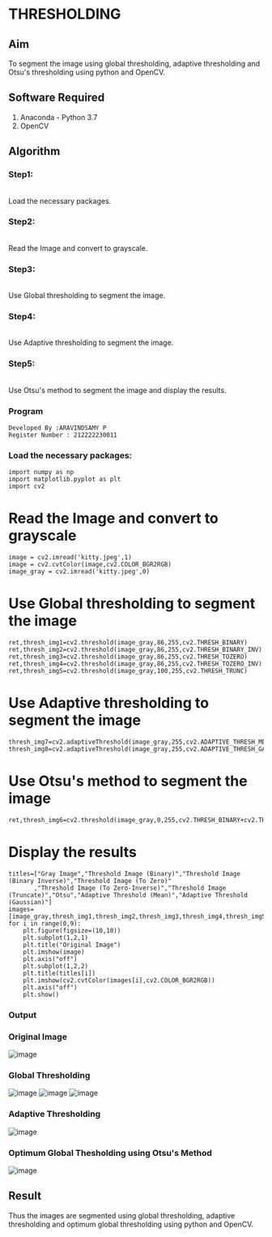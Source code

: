 # THRESHOLDING
## Aim
To segment the image using global thresholding, adaptive thresholding and Otsu's thresholding using python and OpenCV.

## Software Required
1. Anaconda - Python 3.7
2. OpenCV

## Algorithm

### Step1:
<br>
Load the necessary packages.

### Step2:
<br>
Read the Image and convert to grayscale.

### Step3:
<br>
Use Global thresholding to segment the image.

### Step4:
<br>
Use Adaptive thresholding to segment the image.

### Step5:
<br>
Use Otsu's method to segment the image and display the results.

### Program
```
Developed By :ARAVINDSAMY P
Register Number : 212222230011
```

### Load the necessary packages:
```PY
import numpy as np
import matplotlib.pyplot as plt
import cv2
```

# Read the Image and convert to grayscale
```PY
image = cv2.imread('kitty.jpeg',1)
image = cv2.cvtColor(image,cv2.COLOR_BGR2RGB)
image_gray = cv2.imread('kitty.jpeg',0)
```
# Use Global thresholding to segment the image
```PY
ret,thresh_img1=cv2.threshold(image_gray,86,255,cv2.THRESH_BINARY)
ret,thresh_img2=cv2.threshold(image_gray,86,255,cv2.THRESH_BINARY_INV)
ret,thresh_img3=cv2.threshold(image_gray,86,255,cv2.THRESH_TOZERO)
ret,thresh_img4=cv2.threshold(image_gray,86,255,cv2.THRESH_TOZERO_INV)
ret,thresh_img5=cv2.threshold(image_gray,100,255,cv2.THRESH_TRUNC)
```
# Use Adaptive thresholding to segment the image
```PY
thresh_img7=cv2.adaptiveThreshold(image_gray,255,cv2.ADAPTIVE_THRESH_MEAN_C,cv2.THRESH_BINARY,11,2)
thresh_img8=cv2.adaptiveThreshold(image_gray,255,cv2.ADAPTIVE_THRESH_GAUSSIAN_C,cv2.THRESH_BINARY,11,2)
```
# Use Otsu's method to segment the image 
```PY
ret,thresh_img6=cv2.threshold(image_gray,0,255,cv2.THRESH_BINARY+cv2.THRESH_OTSU)
```
# Display the results
```PY
titles=["Gray Image","Threshold Image (Binary)","Threshold Image (Binary Inverse)","Threshold Image (To Zero)"
       ,"Threshold Image (To Zero-Inverse)","Threshold Image (Truncate)","Otsu","Adaptive Threshold (Mean)","Adaptive Threshold (Gaussian)"]
images=[image_gray,thresh_img1,thresh_img2,thresh_img3,thresh_img4,thresh_img5,thresh_img6,thresh_img7,thresh_img8]
for i in range(0,9):
    plt.figure(figsize=(10,10))
    plt.subplot(1,2,1)
    plt.title("Original Image")
    plt.imshow(image)
    plt.axis("off")
    plt.subplot(1,2,2)
    plt.title(titles[i])
    plt.imshow(cv2.cvtColor(images[i],cv2.COLOR_BGR2RGB))
    plt.axis("off")
    plt.show()
```
### Output

### Original Image
![image](https://github.com/Aravindsamy04/Thresholdingg/assets/113497037/90916955-39cd-46a8-9334-7e0dca43f3a1)


### Global Thresholding
![image](https://github.com/Aravindsamy04/Thresholdingg/assets/113497037/5c95cd81-7b56-4db0-bcaa-45837cb935b5)
![image](https://github.com/Aravindsamy04/Thresholdingg/assets/113497037/ad092623-ed88-4235-947a-eaa6e1a42158)
![image](https://github.com/Aravindsamy04/Thresholdingg/assets/113497037/f23e3011-40d3-42e3-975c-d9aae46ede44)




### Adaptive Thresholding
![image](https://github.com/Aravindsamy04/Thresholdingg/assets/113497037/436d3d17-6cca-4b6f-8131-3f483e79b6bc)





### Optimum Global Thesholding using Otsu's Method
![image](https://github.com/Aravindsamy04/Thresholdingg/assets/113497037/004d1d9b-a6ef-44e8-b746-54874d0ace04)




## Result
Thus the images are segmented using global thresholding, adaptive thresholding and optimum global thresholding using python and OpenCV.
